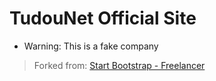 # TudouNet Official Site
* Warning: This is a fake company

> Forked from: [Start Bootstrap - Freelancer](https://startbootstrap.com/template-overviews/freelancer/)